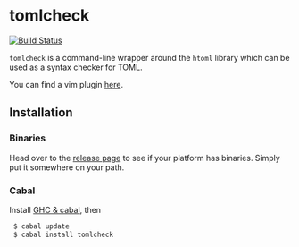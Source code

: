 # tomlcheck

[![Build Status](https://travis-ci.org/vmchale/tomlcheck.svg?branch=master)](https://travis-ci.org/vmchale/tomlcheck)

`tomlcheck` is a command-line wrapper around the `htoml` library which can be
used as a syntax checker for TOML.

You can find a vim plugin [here](https://github.com/vmchale/tomlcheck-vim).

## Installation

### Binaries

Head over to the [release page](https://github.com/vmchale/tomlcheck/releases) to see if your platform has
binaries. Simply put it somewhere on your path.

### Cabal

Install [GHC & cabal](https://www.haskell.org/downloads#minimal), then

```bash
 $ cabal update
 $ cabal install tomlcheck
```
